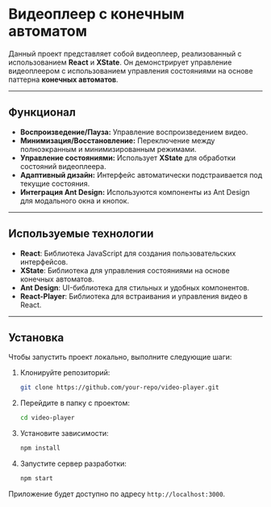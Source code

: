 
# Видеоплеер с конечным автоматом

Данный проект представляет собой видеоплеер, реализованный с использованием **React** и **XState**. Он демонстрирует управление видеоплеером с использованием управления состояниями на основе паттерна **конечных автоматов**.

---

## Функционал

- **Воспроизведение/Пауза:** Управление воспроизведением видео.
- **Минимизация/Восстановление:** Переключение между полноэкранным и минимизированным режимами.
- **Управление состояниями:** Использует **XState** для обработки состояний видеоплеера.
- **Адаптивный дизайн:** Интерфейс автоматически подстраивается под текущие состояния.
- **Интеграция Ant Design:** Используются компоненты из Ant Design для модального окна и кнопок.

---

## Используемые технологии

- **React**: Библиотека JavaScript для создания пользовательских интерфейсов.
- **XState**: Библиотека для управления состояниями на основе конечных автоматов.
- **Ant Design**: UI-библиотека для стильных и удобных компонентов.
- **React-Player**: Библиотека для встраивания и управления видео в React.

---

## Установка

Чтобы запустить проект локально, выполните следующие шаги:

1. Клонируйте репозиторий:
   ```bash
   git clone https://github.com/your-repo/video-player.git
   ```

2. Перейдите в папку с проектом:
   ```bash
   cd video-player
   ```

3. Установите зависимости:
   ```bash
   npm install
   ```

4. Запустите сервер разработки:
   ```bash
   npm start
   ```

Приложение будет доступно по адресу `http://localhost:3000`.
